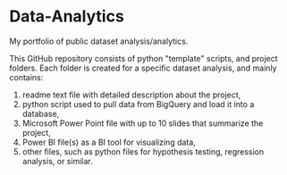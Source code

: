 # Data-Analytics
My portfolio of public dataset analysis/analytics.

This GitHub repository consists of python "template" scripts, and project folders.
Each folder is created for a specific dataset analysis, and mainly contains:
1) readme text file with detailed description about the project,
2) python script used to pull data from BigQuery and load it into a database,
3) Microsoft Power Point file with up to 10 slides that summarize the project,
4) Power BI file(s) as a BI tool for visualizing data,
5) other files, such as python files for hypothesis testing, regression analysis, or similar.
